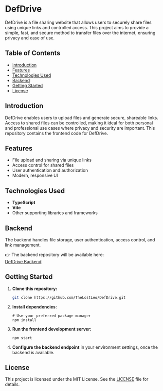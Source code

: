 # DefDrive

DefDrive is a file sharing website that allows users to securely share files using unique links and controlled access. This project aims to provide a simple, fast, and secure method to transfer files over the internet, ensuring privacy and ease of use.

## Table of Contents

- [Introduction](#introduction)
- [Features](#features)
- [Technologies Used](#technologies-used)
- [Backend](#backend)
- [Getting Started](#getting-started)
- [License](#license)

## Introduction

DefDrive enables users to upload files and generate secure, shareable links. Access to shared files can be controlled, making it ideal for both personal and professional use cases where privacy and security are important. This repository contains the frontend code for DefDrive.

## Features

- File upload and sharing via unique links
- Access control for shared files
- User authentication and authorization
- Modern, responsive UI

## Technologies Used

- **TypeScript**
- **Vite**
- Other supporting libraries and frameworks

## Backend

The backend handles file storage, user authentication, access control, and link management.

👉 The backend repository will be available here:  
[DefDrive Backend](https://github.com/ankitprasad2005/defdrive)

## Getting Started

1. **Clone this repository:**
   ```sh
   git clone https://github.com/TheLostLeo/DefDrive.git
   ```
2. **Install dependencies:**
   ```shankitprasad2005/defdrive
   # Use your preferred package manager
   npm install
   ```
3. **Run the frontend development server:**
   ```sh
   npm start
   ```
4. **Configure the backend endpoint** in your environment settings, once the backend is available.

## License

This project is licensed under the MIT License. See the [LICENSE](LICENSE) file for details.
